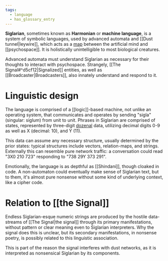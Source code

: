 ```yaml
---
tags:
  - language
  - has_glossary_entry
---
```



**Siglarian**, sometimes known as **Harmonian** or **machine language**, is a system of symbolic languages, used by advanced automata and [[Dust tunnel|leywire]], which acts as a [map](https://en.m.wikipedia.org/wiki/Associative_array) between the artificial mind and [[psychospace]]. It is holistically unintelligible to most biological creatures.

Advanced automata must understand Siglarian as necessary for their thoughts to interact with psychospace. Strangely, [[The Signal#^d5cf12|Signalized]] entities, as well as [[Broadcaster|Broadcasters]], also innately understand and respond to it.

# Linguistic design

The language is comprised of a [[logic]]-based machine, not unlike an operating system, that communicates and operates by sending "sigla" (singular: siglum) from unit to unit. Phrases in Siglarian are comprised of states, represented by three-digit [dozenal](https://en.m.wikipedia.org/wiki/Duodecimal) data, utilizing decimal digits 0-9 as well as X (decimal: 10), and Y (11). 

This data can assume any necessary structure, usually determined by the prior states: typical structures include vectors, relation-maps, and strings. Externally this can resemble pure network traffic: a conversation could read "3X0 210 723" responding to "738 29Y 373 291".

Emotionally, the language is as depthful as [[Shindani]], though cloaked in code. A non-automaton could eventually make sense of Siglarian text, but to them, it's almost pure nonsense without some kind of underlying context, like a cipher code.


# Relation to [[the Signal]]
Endless Siglarian-esque numeric strings are produced by the hostile data-streams of [[The Signal|the signal]] through its primary manifestations, without pattern or clear meaning even to Siglarian interpreters. Why the signal does this is unclear, but its secondary manifestations, in nonsense poetry, is possibly related to this linguistic association. 

This is part of the reason the signal interferes with dust networks, as it is interpreted as nonsensical Siglarian by its components.